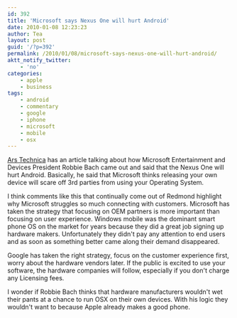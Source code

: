 ```yaml
---
id: 392
title: 'Microsoft says Nexus One will hurt Android'
date: 2010-01-08 12:23:23
author: Tea
layout: post
guid: '/?p=392'
permalink: /2010/01/08/microsoft-says-nexus-one-will-hurt-android/
aktt_notify_twitter:
    - 'no'
categories:
    - apple
    - business
tags:
    - android
    - commentary
    - google
    - iphone
    - microsoft
    - mobile
    - osx
---
```


[Ars Technica](http://arstechnica.com/microsoft/news/2010/01/microsoft-googles-nexus-one-will-hurt-android.ars) has an article talking about how Microsoft Entertainment and Devices President Robbie Bach came out and said that the Nexus One will hurt Android. Basically, he said that Microsoft thinks releasing your own device will scare off 3rd parties from using your Operating System.

I think comments like this that continually come out of Redmond highlight why Microsoft struggles so much connecting with customers. Microsoft has taken the strategy that focusing on OEM partners is more important than focusing on user experience. Windows mobile was the dominant smart phone OS on the market for years because they did a great job signing up hardware makers. Unfortunately they didn't pay any attention to end users and as soon as something better came along their demand disappeared.

Google has taken the right strategy, focus on the customer experience first, worry about the hardware vendors later. If the public is excited to use your software, the hardware companies will follow, especially if you don't charge any Licensing fees.

I wonder if Robbie Bach thinks that hardware manufacturers wouldn't wet their pants at a chance to run OSX on their own devices. With his logic they wouldn't want to because Apple already makes a good phone.